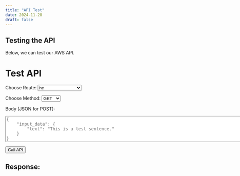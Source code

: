 ```yaml
---
title: "API Test"
date: 2024-11-28
draft: false
---
```


## Testing the API

Below, we can test our AWS API.

<h1>Test API</h1>
  
  <!-- Campo para escolher a rota -->
  <label for="route">Choose Route:</label>
  <select id="route">
    <option value="hc">hc</option>
    <option value="list-models">list-models</option>
    <option value="language-detection/predict">language-detection</option>
    <!-- Adicione mais rotas se necessário -->
  </select>
  
  <!-- Campo para escolher o método -->
  <label for="method">Choose Method:</label>
  <select id="method">
    <option value="GET">GET</option>
    <option value="POST">POST</option>
  </select>

  <!-- Campo para inserir o corpo (body) no caso de POST -->
  <label for="body">Body (JSON for POST):</label>
  <textarea id="body" rows="5" cols="100" placeholder='{
    "input_data": {
        "text": "This is a test sentence."
    }
}'></textarea>

  <!-- Botão para disparar a requisição -->
  <button id="testApiButton">Call API</button>

  <h2>Response:</h2>
  <pre id="response"></pre> <!-- Exibirá a resposta JSON -->

  <script>
    document.getElementById('testApiButton').addEventListener('click', function() {
      const baseUrl = 'https://cors-anywhere.herokuapp.com/https://yfb41zsxa9.execute-api.us-east-1.amazonaws.com/dev/';
      
      // Pega os valores dos campos
      const route = document.getElementById('route').value;
      const method = document.getElementById('method').value;
      const body = document.getElementById('body').value;

      const targetUrl = baseUrl + route;  // Concatena a base URL com a rota selecionada
      
      // Prepara as opções da requisição
      const options = {
        method: method,
        headers: {
          'X-Requested-With': 'XMLHttpRequest',
          'Content-Type': 'application/json' // Garantir que o corpo é JSON
        },
      };

      // Se for um POST, adiciona o corpo à requisição
      if (method === 'POST' && body) {
        options.body = body;  // Passa o corpo da requisição
      }

      // Realiza a requisição
      fetch(targetUrl, options)
        .then(response => {
          if (response.ok) {
            return response.json();  // Converte a resposta para JSON
          } else {
            throw new Error('Network response was not ok');
          }
        })
        .then(data => {
          // Exibe os dados JSON na tela
          document.getElementById('response').textContent = JSON.stringify(data, null, 2);
        })
        .catch(error => {
          // Exibe erro se houver
          document.getElementById('response').textContent = 'Error calling the API: ' + error.message;
        });
    });
  </script>